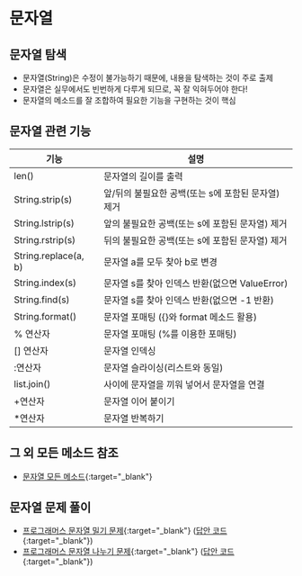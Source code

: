 # 문자열

## 문자열 탐색

- 문자열(String)은 수정이 불가능하기 때문에, 내용을 탐색하는 것이 주로 출제
- 문자열은 실무에서도 빈번하게 다루게 되므로, 꼭 잘 익혀두어야 한다!
- 문자열의 메소드를 잘 조합하여 필요한 기능을 구현하는 것이 핵심

## 문자열 관련 기능

| 기능 | 설명 |
|------------|------|
|len()| 문자열의 길이를 출력 |
|String.strip(s)| 앞/뒤의 불필요한 공백(또는 s에 포함된 문자열) 제거 |
|String.lstrip(s)| 앞의 불필요한 공백(또는 s에 포함된 문자열) 제거 |
|String.rstrip(s)| 뒤의 불필요한 공백(또는 s에 포함된 문자열) 제거 |
|String.replace(a, b)| 문자열 a를 모두 찾아 b로 변경 |
|String.index(s)| 문자열 s를 찾아 인덱스 반환(없으면 ValueError) |
|String.find(s)| 문자열 s를 찾아 인덱스 반환(없으면 -1 반환) |
|String.format()| 문자열 포매팅 ({}와 format 메소드 활용) |
|% 연산자| 문자열 포매팅 (%를 이용한 포매팅) |
|[] 연산자| 문자열 인덱싱 |
|:연산자| 문자열 슬라이싱(리스트와 동일) |
|list.join()| 사이에 문자열을 끼워 넣어서 문자열을 연결 |
|+연산자| 문자열 이어 붙이기 |
|*연산자| 문자열 반복하기 |

## 그 외 모든 메소드 참조

- [문자열 모든 메소드](https://www.w3schools.com/python/python_ref_string.asp){:target="_blank"}

## 문자열 문제 풀이

- [프로그래머스 문자열 밀기 문제](https://school.programmers.co.kr/learn/courses/30/lessons/120921){:target="_blank"} ([답안 코드](https://github.com/abel-shin/pccp-python/blob/main/src/day1/Solution1.py){:target="_blank"})
- [프로그래머스 문자열 나누기 문제](https://school.programmers.co.kr/learn/courses/30/lessons/140108){:target="_blank"} ([답안 코드](https://github.com/abel-shin/pccp-python/blob/main/src/day1/Solution2.py){:target="_blank"})